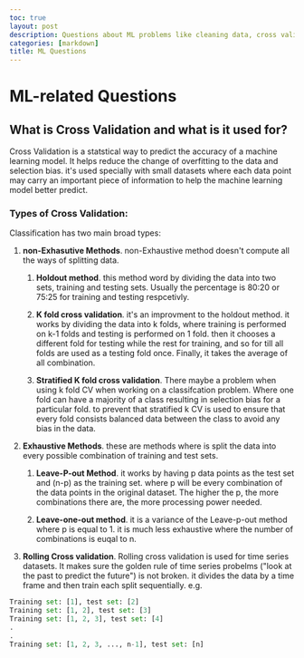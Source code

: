 ```yaml
---
toc: true
layout: post
description: Questions about ML problems like cleaning data, cross validation, etc
categories: [markdown]
title: ML Questions
---
```


# ML-related Questions

## What is Cross Validation and what is it used for?

Cross Validation is a statstical way to predict the accuracy of a machine learning model. It helps reduce the change of overfitting to the data and selection bias. it's used specially with small datasets where each data point may carry an important piece of information to help the machine learning model better predict.

### Types of Cross Validation:
Classification has two main broad types:
1. **non-Exhasutive Methods**. non-Exhaustive method doesn't compute all the ways of splitting data.

    1. **Holdout method**. this method word by dividing the data into two sets, training and testing sets. Usually the percentage is 80:20 or 75:25 for training and testing respcetivly.
    
    2. **K fold cross validation**. it's an improvment to the holdout method. it works by dividing the data into k folds, where training is performed on k-1 folds and testing is performed on 1 fold. then it chooses a different fold for testing while the rest for training, and so for till all folds are used as a testing fold once. Finally, it takes the average of all combination.
    
    3. **Stratified K fold cross validation**. There maybe a problem when using k fold CV when working on a classifcation problem. Where one fold can have a majority of a class resulting in selection bias for a particular fold. to prevent that stratified k CV is used to ensure that every fold consists balanced data between the class to avoid any bias in the data.

1. **Exhaustive Methods**. these are methods where is split the data into every possible combination of training and test sets.
    
    1. **Leave-P-out Method**. it works by having p data points as the test set and (n-p) as the training set. where p will be every combination of the data points in the original dataset. The higher the p, the more combinations there are, the more processing power needed.

    2. **Leave-one-out method**. it is a variance of the Leave-p-out method where p is equal to 1. it is much less exhaustive where the number of combinations is euqal to n.

3. **Rolling Cross validation**. Rolling cross validation is used for time series datasets. It makes sure the golden rule of time series probelms ("look at the past to predict the future") is not broken. it divides the data by a time frame and then train each split sequentially. e.g. 

```python
Training set: [1], test set: [2]
Training set: [1, 2], test set: [3]
Training set: [1, 2, 3], test set: [4]
.
.
Training set: [1, 2, 3, ..., n-1], test set: [n]
```


